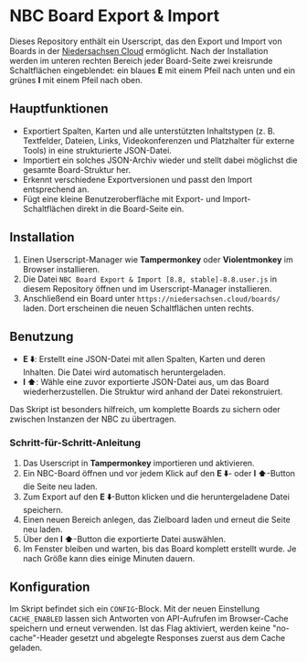 # NBC Board Export & Import

Dieses Repository enthält ein Userscript, das den Export und Import von Boards in der
[Niedersachsen Cloud](https://niedersachsen.cloud/) ermöglicht. Nach der Installation
werden im unteren rechten Bereich jeder Board-Seite zwei kreisrunde Schaltflächen eingeblendet:
ein blaues **E** mit einem Pfeil nach unten und ein grünes **I** mit einem Pfeil nach oben.

## Hauptfunktionen

* Exportiert Spalten, Karten und alle unterstützten Inhaltstypen (z. B. Textfelder,
  Dateien, Links, Videokonferenzen und Platzhalter für externe Tools) in eine
  strukturierte JSON-Datei.
* Importiert ein solches JSON-Archiv wieder und stellt dabei möglichst die gesamte
  Board-Struktur her.
* Erkennt verschiedene Exportversionen und passt den Import entsprechend an.
* Fügt eine kleine Benutzeroberfläche mit Export- und Import-Schaltflächen direkt
  in die Board-Seite ein.

## Installation

1. Einen Userscript-Manager wie **Tampermonkey** oder **Violentmonkey** im Browser
   installieren.
2. Die Datei `NBC Board Export & Import [8.8, stable]-8.8.user.js` in diesem
   Repository öffnen und im Userscript-Manager installieren.
3. Anschließend ein Board unter `https://niedersachsen.cloud/boards/` laden.
   Dort erscheinen die neuen Schaltflächen unten rechts.

## Benutzung

* **E ⬇️**: Erstellt eine JSON-Datei mit allen Spalten, Karten und deren
  Inhalten. Die Datei wird automatisch heruntergeladen.
* **I ⬆️**: Wähle eine zuvor exportierte JSON-Datei aus, um das Board
  wiederherzustellen. Die Struktur wird anhand der Datei rekonstruiert.

Das Skript ist besonders hilfreich, um komplette Boards zu sichern oder zwischen
Instanzen der NBC zu übertragen.

### Schritt-für-Schritt-Anleitung

1. Das Userscript in **Tampermonkey** importieren und aktivieren.
2. Ein NBC-Board öffnen und vor jedem Klick auf den **E ⬇️**- oder **I ⬆️**-Button die Seite neu laden.
3. Zum Export auf den **E ⬇️**-Button klicken und die heruntergeladene Datei speichern.
4. Einen neuen Bereich anlegen, das Zielboard laden und erneut die Seite neu laden.
5. Über den **I ⬆️**-Button die exportierte Datei auswählen.
6. Im Fenster bleiben und warten, bis das Board komplett erstellt wurde. Je nach Größe kann dies einige Minuten dauern.

## Konfiguration

Im Skript befindet sich ein `CONFIG`-Block. 
Mit der neuen Einstellung `CACHE_ENABLED` lassen sich Antworten von API-Aufrufen
im Browser-Cache speichern und erneut verwenden. Ist das Flag aktiviert, werden
keine "no-cache"-Header gesetzt und abgelegte Responses zuerst aus dem Cache
geladen.
